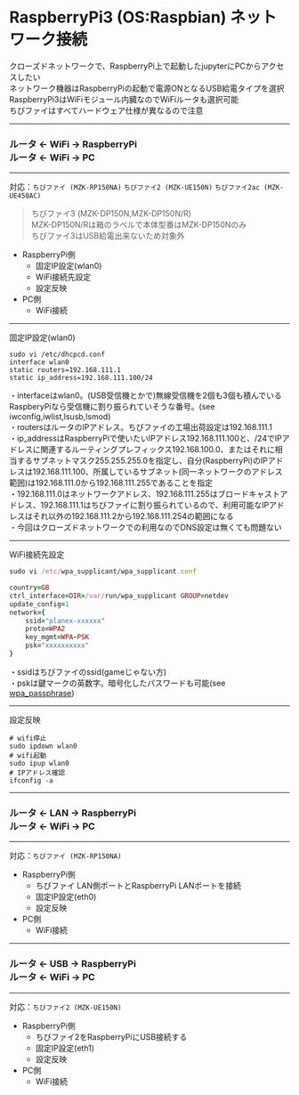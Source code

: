 # RaspberryPi3 (OS:Raspbian) ネットワーク接続
クローズドネットワークで、RaspberryPi上で起動したjupyterにPCからアクセスしたい<br />
ネットワーク機器はRaspberryPiの起動で電源ONとなるUSB給電タイプを選択<br />
RaspberryPi3はWiFiモジュール内臓なのでWiFiルータも選択可能<br />
ちびファイはすべてハードウェア仕様が異なるので注意<br />


---
### ルータ <- WiFi -> RaspberryPi<br />ルータ <- WiFi -> PC
---
対応：`ちびファイ (MZK-RP150NA)` `ちびファイ2 (MZK-UE150N)` `ちびファイ2ac (MZK-UE450AC)`
>ちびファイ3 (MZK-DP150N,MZK-DP150N/R)<br />
>MZK-DP150N/Rは箱のラベルで本体型番はMZK-DP150Nのみ<br />
>ちびファイ3はUSB給電出来ないため対象外<br />

* RaspberryPi側
  * 固定IP設定(wlan0)
  * WiFi接続先設定
  * 設定反映
* PC側
  * WiFi接続

___
固定IP設定(wlan0)
```
sudo vi /etc/dhcpcd.conf
interface wlan0
static routers=192.168.111.1
static ip_address=192.168.111.100/24
```
・interfaceはwlan0。(USB受信機とかで)無線受信機を2個も3個も積んでいるRaspberyPiなら受信機に割り振られていそうな番号。(see iwconfig,iwlist,lsusb,lsmod)<br />
・routersはルータのIPアドレス。ちびファイの工場出荷設定は192.168.111.1<br />
・ip_addressはRaspberryPiで使いたいIPアドレス192.168.111.100と、/24でIPアドレスに関連するルーティングプレフィックス192.168.100.0、またはそれに相当するサブネットマスク255.255.255.0を指定し、自分(RaspberryPi)のIPアドレスは192.168.111.100、所属しているサブネット(同一ネットワークのアドレス範囲)は192.168.111.0から192.168.111.255であることを指定<br />
・192.168.111.0はネットワークアドレス、192.168.111.255はブロードキャストアドレス、192.168.111.1はちびファイに割り振られているので、利用可能なIPアドレスはそれ以外の192.168.111.2から192.168.111.254の範囲になる<br />
・今回はクローズドネットワークでの利用なのでDNS設定は無くても問題ない<br />
___
WiFi接続先設定
```ruby:qiita.rb
sudo vi /etc/wpa_supplicant/wpa_supplicant.conf

country=GB
ctrl_interface=DIR=/var/run/wpa_supplicant GROUP=netdev
update_config=1
network={
    ssid="planex-xxxxxx"
    proto=WPA2
    key_mgmt=WPA-PSK
    psk="xxxxxxxxxx"
}
```
・ssidはちびファイのssid(gameじゃない方)<br />
・pskは鍵マークの英数字。暗号化したパスワードも可能(see [wpa_passphrase](https://linux.die.net/man/8/wpa_passphrase))
___
設定反映
```
# wifi停止
sudo ipdown wlan0
# wifi起動
sudo ipup wlan0
# IPアドレス確認
ifconfig -a
```


---
### ルータ <- LAN -> RaspberryPi<br />ルータ <- WiFi -> PC
---
対応：`ちびファイ (MZK-RP150NA)`

* RaspberryPi側
  * ちびファイ LAN側ポートとRaspberryPi LANポートを接続
  * 固定IP設定(eth0)
  * 設定反映
* PC側
  * WiFi接続


---
### ルータ <- USB -> RaspberryPi<br />ルータ <- WiFi -> PC
---
対応：`ちびファイ2 (MZK-UE150N)`

* RaspberryPi側
  * ちびファイ2をRaspberryPiにUSB接続する
  * 固定IP設定(eth1)
  * 設定反映
* PC側
  * WiFi接続




